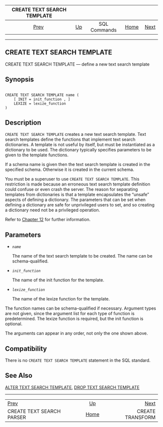 <!--?xml version="1.0" encoding="UTF-8" standalone="no"?-->

|                  CREATE TEXT SEARCH TEMPLATE                 |                                        |              |                                                       |                                                      |
| :----------------------------------------------------------: | :------------------------------------- | :----------: | ----------------------------------------------------: | ---------------------------------------------------: |
| [Prev](sql-createtsparser.html "CREATE TEXT SEARCH PARSER")  | [Up](sql-commands.html "SQL Commands") | SQL Commands | [Home](index.html "PostgreSQL 17devel Documentation") |  [Next](sql-createtransform.html "CREATE TRANSFORM") |

***

## CREATE TEXT SEARCH TEMPLATE

CREATE TEXT SEARCH TEMPLATE — define a new text search template

## Synopsis

```

CREATE TEXT SEARCH TEMPLATE name (
    [ INIT = init_function , ]
    LEXIZE = lexize_function
)
```

## Description

`CREATE TEXT SEARCH TEMPLATE` creates a new text search template. Text search templates define the functions that implement text search dictionaries. A template is not useful by itself, but must be instantiated as a dictionary to be used. The dictionary typically specifies parameters to be given to the template functions.

If a schema name is given then the text search template is created in the specified schema. Otherwise it is created in the current schema.

You must be a superuser to use `CREATE TEXT SEARCH TEMPLATE`. This restriction is made because an erroneous text search template definition could confuse or even crash the server. The reason for separating templates from dictionaries is that a template encapsulates the “unsafe” aspects of defining a dictionary. The parameters that can be set when defining a dictionary are safe for unprivileged users to set, and so creating a dictionary need not be a privileged operation.

Refer to [Chapter 12](textsearch.html "Chapter 12. Full Text Search") for further information.

## Parameters

* *`name`*

    The name of the text search template to be created. The name can be schema-qualified.

* *`init_function`*

    The name of the init function for the template.

* *`lexize_function`*

    The name of the lexize function for the template.

The function names can be schema-qualified if necessary. Argument types are not given, since the argument list for each type of function is predetermined. The lexize function is required, but the init function is optional.

The arguments can appear in any order, not only the one shown above.

## Compatibility

There is no `CREATE TEXT SEARCH TEMPLATE` statement in the SQL standard.

## See Also

[ALTER TEXT SEARCH TEMPLATE](sql-altertstemplate.html "ALTER TEXT SEARCH TEMPLATE"), [DROP TEXT SEARCH TEMPLATE](sql-droptstemplate.html "DROP TEXT SEARCH TEMPLATE")

***

|                                                              |                                                       |                                                      |
| :----------------------------------------------------------- | :---------------------------------------------------: | ---------------------------------------------------: |
| [Prev](sql-createtsparser.html "CREATE TEXT SEARCH PARSER")  |         [Up](sql-commands.html "SQL Commands")        |  [Next](sql-createtransform.html "CREATE TRANSFORM") |
| CREATE TEXT SEARCH PARSER                                    | [Home](index.html "PostgreSQL 17devel Documentation") |                                     CREATE TRANSFORM |
